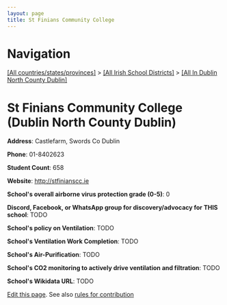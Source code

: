 ```yaml
---
layout: page
title: St Finians Community College
---
```

# Navigation

[[All countries/states/provinces]](../../..) > [[All Irish School Districts]](../..) > [[All In Dublin North County Dublin]](..)

# St Finians Community College (Dublin North County Dublin)

**Address**: Castlefarm, Swords Co Dublin

**Phone**: 01-8402623

**Student Count**: 658

**Website**: <http://stfinianscc.ie>

**School's overall airborne virus protection grade (0-5)**: 0

**Discord, Facebook, or WhatsApp group for discovery/advocacy for THIS school**: TODO

**School's policy on Ventilation**: TODO

**School's Ventilation Work Completion**: TODO

**School's Air-Purification**: TODO

**School's CO2 monitoring to actively drive ventilation and filtration**: TODO

**School's Wikidata URL**: TODO


[Edit this page](https://github.com/ventilate-schools/Ireland/edit/main/./Dublin_North_County_Dublin/St_Finians_Community_College.md). See also [rules for contribution](../../../contribution-rules/)